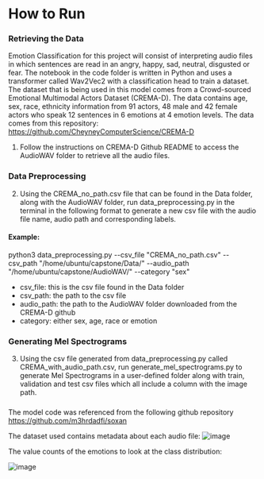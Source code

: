 # How to Run

### Retrieving the Data

Emotion Classification for this project will consist of interpreting audio files in which sentences are read in an angry, happy, sad, neutral, disgusted or fear. The notebook in the code folder is written in Python and uses a transformer called Wav2Vec2 with a classification head to train a dataset. The dataset that is being used in this model comes from a Crowd-sourced Emotional Multimodal Actors Dataset (CREMA-D). The data contains  age, sex, race, ethnicity information from 91 actors, 48 male and 42 female actors who speak 12 sentences in 6 emotions at 4 emotion levels. The data comes from this repository: https://github.com/CheyneyComputerScience/CREMA-D

1. Follow the instructions on CREMA-D Github README to access the AudioWAV folder to retrieve all the audio files.

### Data Preprocessing
2. Using the CREMA_no_path.csv file that can be found in the Data folder, along with the AudioWAV folder, run data_preprocessing.py in the terminal in the following format to generate a new csv file with the audio file name, audio path and corresponding labels.

#### Example: 

python3 data_preprocessing.py --csv_file "CREMA_no_path.csv" 
                              --csv_path "/home/ubuntu/capstone/Data/" 
                              --audio_path "/home/ubuntu/capstone/AudioWAV/" 
                              --category "sex"

 - csv_file: this is the csv file found in the Data folder
 - csv_path: the path to the csv file
 - audio_path: the path to the AudioWAV folder downloaded from the CREMA-D github
 - category: either sex, age, race or emotion
 

### Generating Mel Spectrograms
3. Using the csv file generated from data_preprocessing.py called CREMA_with_audio_path.csv, run generate_mel_spectrograms.py to generate Mel Spectrograms in a user-defined folder along with train, validation and test csv files which all include a column with the image path.

### 


The model code was referenced from the following github repository https://github.com/m3hrdadfi/soxan

The dataset used contains metadata about each audio file:
![image](https://user-images.githubusercontent.com/54903276/152839639-2366c610-afdc-41cb-92a3-c21fef91c929.png)

The value counts of the emotions to look at the class distribution:

![image](https://user-images.githubusercontent.com/54903276/152840702-e469632d-4b65-4992-8d71-4a2fcbff199a.png)




